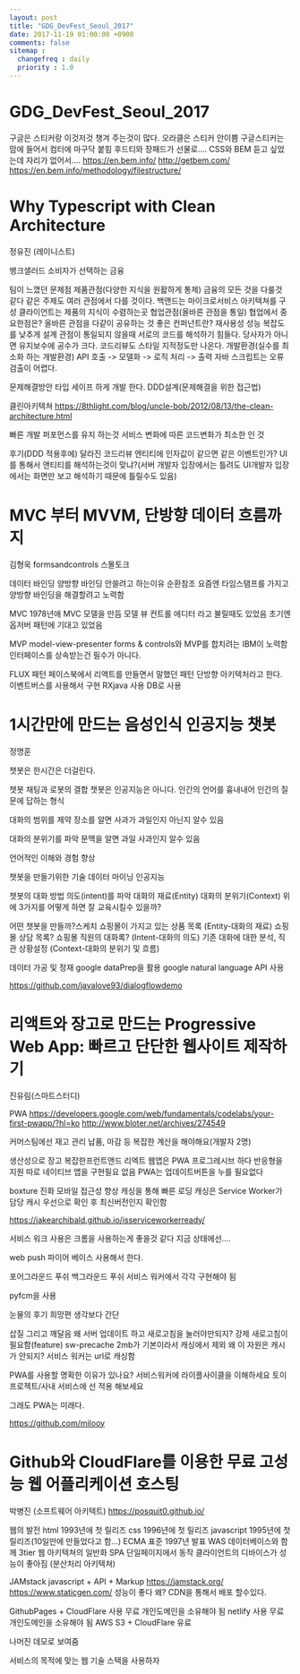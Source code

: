 ```yaml
---
layout: post
title: "GDG_DevFest_Seoul_2017"
date: 2017-11-19 01:00:00 +0900
comments: false
sitemap :
  changefreq : daily
  priority : 1.0
---
```


# GDG_DevFest_Seoul_2017

구글은 스티커랑 이것저것 챙겨 주는것이 많다.
오라클은 스티커 안이쁨 구글스티커는 맘에 들어서 컴터에 마구닥 붙힘
후드티와 장패드가 선물로....
CSS와 BEM 듣고 싶었는데 자리가 없어서....
https://en.bem.info/
http://getbem.com/
https://en.bem.info/methodology/filestructure/

# Why Typescript with Clean Architecture
정유진 (레이니스트)

뱅크샐러드 소비자가 선택하는 금융

팀이 느꼈던 문제점
 제품관점(다양한 지식을 원홣하게 통제)
  금융의 모든 것을 다룰것 같다
  같은 주제도 여러 관점에서 다를 것이다.
  백앤드는 마이크로서비스 아키텍쳐를 구성
  클라이언트는 제품의 지식이 수렴하는곳
협업관점(올바른 관점을 통일)
 협업에서 중요한점은?
  올바른 관점을 다같이 공유하는 것
   좋은 컨퍼넌트란?
    재사용성
    성능
    복잡도를 낮추게 설계
  관점이 통일되지 않을때
   서로의 코드를 해석하기 힘들다.
   당사자가 아니면 유지보수에 공수가 크다.
   코드리뷰도 스타일 지적정도만 나온다.
 개발환경(실수를 최소화 하는 개발환경)
  API 호출 -> 모델화 -> 로직 처리 -> 출력
  자바 스크립트는 오류 검출이 어렵다.

문제해결방안
 타입 세이프 하게 개발 한다.
 DDD설계(문제해결을 위한 접근법)

클린아키텍쳐
 https://8thlight.com/blog/uncle-bob/2012/08/13/the-clean-architecture.html

빠른 개발 퍼포먼스를 유지 하는것
 서비스 변화에 따른 코드변화가 최소한 인 것

후기(DDD 적용후에)
 달라진 코드리뷰
  엔티티에 인자값이 같으면 같은 이벤트인가?
  UI를 통해서 앤티티를 해석하는것이 맞냐?(서버 개발자 입장에서는 틀려도 UI개발자 입장에서는 화면만 보고 해석하기 때문에 틀릴수도 있음)

# MVC 부터 MVVM, 단방향 데이터 흐름까지
김형욱
formsandcontrols 스몰토크

데이터 바인딩
  양방향 바인딩 안쓸려고 하는이유 순환참조
  요즘엔 타임스탬프를 가지고 양방향 바인딩을 해결할려고 노력함

MVC  1978년애 MVC 모델을 만듬
 모델 뷰 컨트롤 에디터 라고 불릴때도 있었음
 초기엔 옵저버 패턴에 기대고 있었음

MVP model-view-presenter
 forms & controls와 MVP를 합치려는 IBM이 노력함
 인터페이스를 상속받는건 필수가 아니다.

FLUX 패턴
 페이스북에서 리액트를 만들면서 말했던 패턴
 단방향 아키텍처라고 한다.
 이벤트버스를 사용해서 구현
 RXjava 사용
 DB로 사용

# 1시간만에 만드는 음성인식 인공지능 챗봇
정명훈

챗봇은 한시간은 더걸린다.

챗봇
 채팅과 로봇의 결합
 챗봇은 인공지능은 아니다.
 인간의 언어를 흉내내어 인간의 질문에 답하는 형식

 대화의 범위를 제약
  장소를 알면 사과가 과일인지 아닌지 알수 있음

 대화의 분위기를 파악
  문맥을 알면 과일 사과인지 알수 있음

 언어적인 이해와 경험 향상

챗봇을 만들기위한 기술
 데이터 마이닝
 인공지능

챗봇의 대화 방법
 의도(intent)를 파악
 대화의 재료(Entity)
 대화의 분위기(Context)
위에 3가지를 어떻게 하면 잘 교육시킬수 있을까?

어떤 챗봇을 만들까?스케치
 쇼핑몰이 가지고 있는 상품 목록 (Entity-대화의 재료)
 쇼핑몰 상담 목록? 쇼핑몰 직원의 대화록? (Intent-대화의 의도)
 기존 대화에 대한 분석, 직관 상황설정 (Context-대화의 분위기 및 흐름)

데이터 가공 및 정재
 google dataPrep을 활용
 google natural language API 사용

https://github.com/javalove93/dialogflowdemo

# 리액트와 장고로 만드는 Progressive Web App: 빠르고 단단한 웹사이트 제작하기
진유림(스마트스터디)

PWA
https://developers.google.com/web/fundamentals/codelabs/your-first-pwapp/?hl=ko
http://www.bloter.net/archives/274549

커머스팀에선 재고 관리 납품, 마감 등 복잡한 계산을 해야해요(개발자 2명)

생산성으로 장고
복잡한프런트앤드 리엑트
웹앱은 PWA
 프로그레시브 하다
 반응형을 지원
 따로 네이티브 앱을 구현필요 없음
 PWA는 업데이트버튼을 누를 필요없다

boxture 진화
 모바일 접근성 향상
  캐싱을 통해 빠른 로딩
  캐싱은 Service Worker가 담당
  캐시 우선으로 확인 후 최신버전인지 확인함

https://jakearchibald.github.io/isserviceworkerready/

서비스 워크 사용은 크롬을 사용하는게 좋을것 같다 지금 상태에선....

web push
 파이어 베이스 사용해서 한다.

포어그라운드 푸쉬
백그라운드 푸쉬
서비스 워커에서 각각 구현해야 됨

pyfcm을 사용

눈물의 후기
 희망편
  생각보다 간단

 삽질 그리고 깨달음
  왜 서버 업데이트 하고 새로고침을 눌러야만되지?
   강제 새로고침이 필요함(feature)
  sw-precache
   2mb가 기본이라서 캐싱에서 제외
  왜 이 자원은 캐시가 안되지?
   서비스 워커는 url로 캐싱함

 PWA를 사용할 명확한 이유가 있나요?
 서비스워커에 라이플사이클을 이해하세요
 토이프로젝트/사내 서비스에 선 적용 해보세요

그래도 PWA는 미래다.

https://github.com/milooy


# Github와 CloudFlare를 이용한 무료 고성능 웹 어플리케이션 호스팅
박병진 (소프트웨어 아키텍트)
https://posquit0.github.io/

웹의 발전
 html 1993년에 첫 릴리즈
 css 1996년에 첫 릴리즈
 javascript 1995년에 첫 릴리즈(10일만에 만들었다고 함...) ECMA 표준 1997년 발표
 WAS 데이터베이스와 함께 3tier 웹 아키텍쳐의 일반화
 SPA 단일페이지에서 동작 클라이언트의 디바이스가 성능이 좋아짐 (분산처리 아키텍쳐)

JAMstack
 javascript + API + Markup
 https://jamstack.org/
 https://www.staticgen.com/
 성능이 좋다 왜? CDN을 통해서 배포 할수있다.

GithubPages + CloudFlare 사용 무료 개인도메인을 소유해야 됨
netlify 사용 무료 개인도메인을 소유해야 됨
AWS S3 + CloudFlare 유료

나머진 데모로 보여줌

서비스의 목적에 맞는 웹 기술 스택을 사용하자
